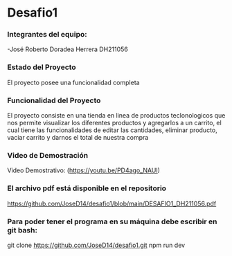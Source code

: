 # Desafio1
### Integrantes del equipo:
-José Roberto Doradea Herrera DH211056

### Estado del Proyecto
El proyecto posee una funcionalidad completa

### Funcionalidad del Proyecto
El proyecto consiste en una tienda en linea de productos teclonologicos que nos permite visualizar los diferentes productos y agregarlos a un carrito, el cual tiene las funcionalidades de editar las cantidades, eliminar producto, vaciar carrito y darnos el total de nuestra compra

### Video de Demostración

Video Demostrativo:
(https://youtu.be/PD4ago_NAUI)

### El archivo pdf está disponible en el repositorio
https://github.com/JoseD14/desafio1/blob/main/DESAFIO1_DH211056.pdf

### Para poder tener el programa en su máquina debe escribir en git bash: 

git clone https://github.com/JoseD14/desafio1.git
npm run dev


 
